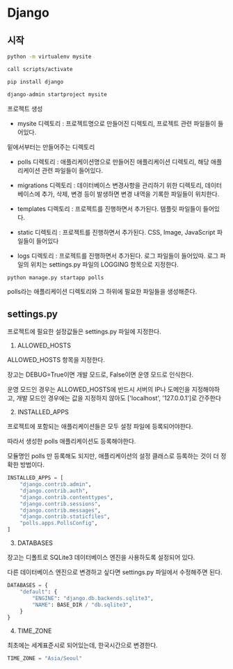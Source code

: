 # Django

## 시작

```bash
python -m virtualenv mysite

call scripts/activate

pip install django

django-admin startproject mysite
```

프로젝트 생성

- mysite 디렉토리 : 프로젝트명으로 만들어진 디렉토리, 프로젝트 관련 파일들이 들어있다.

밑에서부터는 만들어주는 디렉토리

- polls 디렉토리 : 애플리케이션명으로 만들어진 애플리케이션 디렉토리, 해당 애플리케이션 관련 파일들이 들어있다.

- migrations 디렉토리 : 데이터베이스 변경사항을 관리하기 위한 디렉토리, 데이터베이스에 추가, 삭제, 변경 등이 발생하면 변경 내역을 기록한 파일들이 위치한다.

- templates 디렉토리 : 프로젝트를 진행하면서 추가된다. 템플릿 파일들이 들어있다.

- static 디렉토리 : 프로젝트를 진행하면서 추가된다. CSS, Image, JavaScript 파일들이 들어있다

- logs 디렉토리 : 프로젝트를 진행하면서 추가된다. 로그 파일들이 들어있따. 로그 파일의 위치는 settings.py 파일의 LOGGING 항목으로 지정한다.

```bash
python manage.py startapp polls
```

polls라는 애플리케이션 디렉토리와 그 하위에 필요한 파일들을 생성해준다.

## settings.py

프로젝트에 필요한 설정값들은 settings.py 파일에 지정한다.

1. ALLOWED_HOSTS

ALLOWED_HOSTS 항목을 지정한다.

장고는 DEBUG=True이면 개발 모드로, False이면 운영 모드로 인식한다.

운영 모드인 경우는 ALLOWED_HOSTS에 반드시 서버의 IP나 도메인을 지정해야하고, 개발 모드인 경우에는 값을 지정하지 않아도 ['localhost', '127.0.0.1']로 간주한다

2. INSTALLED_APPS

프로젝트에 포함되는 애플리케이션들은 모두 설정 파일에 등록되어야한다.

따라서 생성한 polls 애플리케이션도 등록해야한다.

모듈명인 polls 만 등록해도 되지만, 애플리케이션의 설정 클래스로 등록하는 것이 더 정확한 방법이다.

```py
INSTALLED_APPS = [
    "django.contrib.admin",
    "django.contrib.auth",
    "django.contrib.contenttypes",
    "django.contrib.sessions",
    "django.contrib.messages",
    "django.contrib.staticfiles",
    "polls.apps.PollsConfig",
]
```

3. DATABASES

장고는 디폴트로 SQLite3 데이터베이스 엔진을 사용하도록 설정되어 있다.

다른 데이터베이스 엔진으로 변경하고 싶다면 settings.py 파일에서 수정해주면 된다.

```py
DATABASES = {
    "default": {
        "ENGINE": "django.db.backends.sqlite3",
        "NAME": BASE_DIR / "db.sqlite3",
    }
}
```

4. TIME_ZONE

최초에는 세계표준시로 되어있는데, 한국시간으로 변경한다.

```py
TIME_ZONE = "Asia/Seoul"
```
